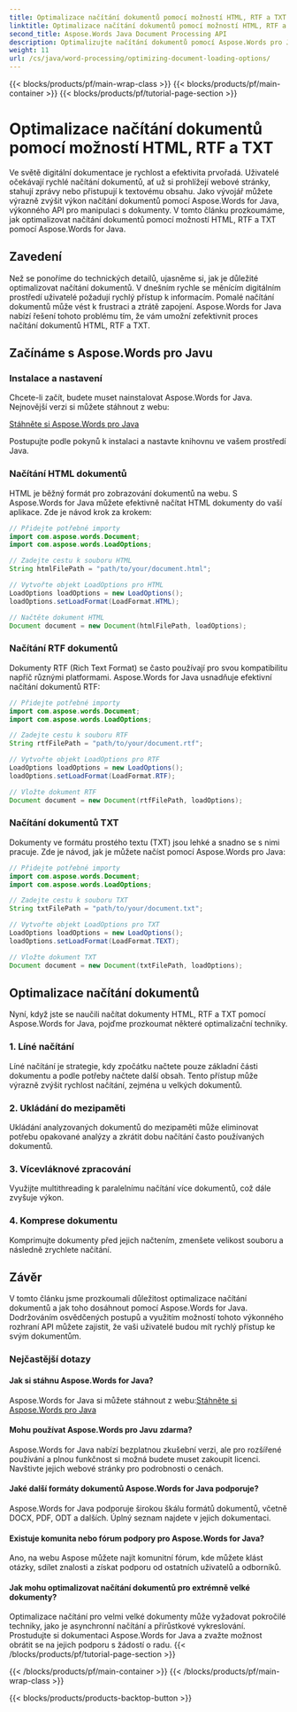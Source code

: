 ```yaml
---
title: Optimalizace načítání dokumentů pomocí možností HTML, RTF a TXT
linktitle: Optimalizace načítání dokumentů pomocí možností HTML, RTF a TXT
second_title: Aspose.Words Java Document Processing API
description: Optimalizujte načítání dokumentů pomocí Aspose.Words pro Java. Zlepšete rychlost a efektivitu pro soubory HTML, RTF a TXT. Zvyšte uživatelský zážitek ještě dnes!
weight: 11
url: /cs/java/word-processing/optimizing-document-loading-options/
---
```


{{< blocks/products/pf/main-wrap-class >}}
{{< blocks/products/pf/main-container >}}
{{< blocks/products/pf/tutorial-page-section >}}

# Optimalizace načítání dokumentů pomocí možností HTML, RTF a TXT


Ve světě digitální dokumentace je rychlost a efektivita prvořadá. Uživatelé očekávají rychlé načítání dokumentů, ať už si prohlížejí webové stránky, stahují zprávy nebo přistupují k textovému obsahu. Jako vývojář můžete výrazně zvýšit výkon načítání dokumentů pomocí Aspose.Words for Java, výkonného API pro manipulaci s dokumenty. V tomto článku prozkoumáme, jak optimalizovat načítání dokumentů pomocí možností HTML, RTF a TXT pomocí Aspose.Words for Java.

## Zavedení

Než se ponoříme do technických detailů, ujasněme si, jak je důležité optimalizovat načítání dokumentů. V dnešním rychle se měnícím digitálním prostředí uživatelé požadují rychlý přístup k informacím. Pomalé načítání dokumentů může vést k frustraci a ztrátě zapojení. Aspose.Words for Java nabízí řešení tohoto problému tím, že vám umožní zefektivnit proces načítání dokumentů HTML, RTF a TXT.

## Začínáme s Aspose.Words pro Javu

### Instalace a nastavení

Chcete-li začít, budete muset nainstalovat Aspose.Words for Java. Nejnovější verzi si můžete stáhnout z webu:

[Stáhněte si Aspose.Words pro Java](https://releases.aspose.com/words/java/)

Postupujte podle pokynů k instalaci a nastavte knihovnu ve vašem prostředí Java.

### Načítání HTML dokumentů

HTML je běžný formát pro zobrazování dokumentů na webu. S Aspose.Words for Java můžete efektivně načítat HTML dokumenty do vaší aplikace. Zde je návod krok za krokem:

```java
// Přidejte potřebné importy
import com.aspose.words.Document;
import com.aspose.words.LoadOptions;

// Zadejte cestu k souboru HTML
String htmlFilePath = "path/to/your/document.html";

// Vytvořte objekt LoadOptions pro HTML
LoadOptions loadOptions = new LoadOptions();
loadOptions.setLoadFormat(LoadFormat.HTML);

// Načtěte dokument HTML
Document document = new Document(htmlFilePath, loadOptions);
```

### Načítání RTF dokumentů

Dokumenty RTF (Rich Text Format) se často používají pro svou kompatibilitu napříč různými platformami. Aspose.Words for Java usnadňuje efektivní načítání dokumentů RTF:

```java
// Přidejte potřebné importy
import com.aspose.words.Document;
import com.aspose.words.LoadOptions;

// Zadejte cestu k souboru RTF
String rtfFilePath = "path/to/your/document.rtf";

// Vytvořte objekt LoadOptions pro RTF
LoadOptions loadOptions = new LoadOptions();
loadOptions.setLoadFormat(LoadFormat.RTF);

// Vložte dokument RTF
Document document = new Document(rtfFilePath, loadOptions);
```

### Načítání dokumentů TXT

Dokumenty ve formátu prostého textu (TXT) jsou lehké a snadno se s nimi pracuje. Zde je návod, jak je můžete načíst pomocí Aspose.Words pro Java:

```java
// Přidejte potřebné importy
import com.aspose.words.Document;
import com.aspose.words.LoadOptions;

// Zadejte cestu k souboru TXT
String txtFilePath = "path/to/your/document.txt";

// Vytvořte objekt LoadOptions pro TXT
LoadOptions loadOptions = new LoadOptions();
loadOptions.setLoadFormat(LoadFormat.TEXT);

// Vložte dokument TXT
Document document = new Document(txtFilePath, loadOptions);
```

## Optimalizace načítání dokumentů

Nyní, když jste se naučili načítat dokumenty HTML, RTF a TXT pomocí Aspose.Words for Java, pojďme prozkoumat některé optimalizační techniky.

### 1. Líné načítání

Líné načítání je strategie, kdy zpočátku načtete pouze základní části dokumentu a podle potřeby načtete další obsah. Tento přístup může výrazně zvýšit rychlost načítání, zejména u velkých dokumentů.

### 2. Ukládání do mezipaměti

Ukládání analyzovaných dokumentů do mezipaměti může eliminovat potřebu opakované analýzy a zkrátit dobu načítání často používaných dokumentů.

### 3. Vícevláknové zpracování

Využijte multithreading k paralelnímu načítání více dokumentů, což dále zvyšuje výkon.

### 4. Komprese dokumentu

Komprimujte dokumenty před jejich načtením, zmenšete velikost souboru a následně zrychlete načítání.

## Závěr

V tomto článku jsme prozkoumali důležitost optimalizace načítání dokumentů a jak toho dosáhnout pomocí Aspose.Words for Java. Dodržováním osvědčených postupů a využitím možností tohoto výkonného rozhraní API můžete zajistit, že vaši uživatelé budou mít rychlý přístup ke svým dokumentům.

### Nejčastější dotazy

#### Jak si stáhnu Aspose.Words for Java?

 Aspose.Words for Java si můžete stáhnout z webu:[Stáhněte si Aspose.Words pro Java](https://releases.aspose.com/words/java/)

#### Mohu používat Aspose.Words pro Javu zdarma?

Aspose.Words for Java nabízí bezplatnou zkušební verzi, ale pro rozšířené používání a plnou funkčnost si možná budete muset zakoupit licenci. Navštivte jejich webové stránky pro podrobnosti o cenách.

#### Jaké další formáty dokumentů Aspose.Words for Java podporuje?

Aspose.Words for Java podporuje širokou škálu formátů dokumentů, včetně DOCX, PDF, ODT a dalších. Úplný seznam najdete v jejich dokumentaci.

#### Existuje komunita nebo fórum podpory pro Aspose.Words for Java?

Ano, na webu Aspose můžete najít komunitní fórum, kde můžete klást otázky, sdílet znalosti a získat podporu od ostatních uživatelů a odborníků.

#### Jak mohu optimalizovat načítání dokumentů pro extrémně velké dokumenty?

Optimalizace načítání pro velmi velké dokumenty může vyžadovat pokročilé techniky, jako je asynchronní načítání a přírůstkové vykreslování. Prostudujte si dokumentaci Aspose.Words for Java a zvažte možnost obrátit se na jejich podporu s žádostí o radu.
{{< /blocks/products/pf/tutorial-page-section >}}

{{< /blocks/products/pf/main-container >}}
{{< /blocks/products/pf/main-wrap-class >}}

{{< blocks/products/products-backtop-button >}}
